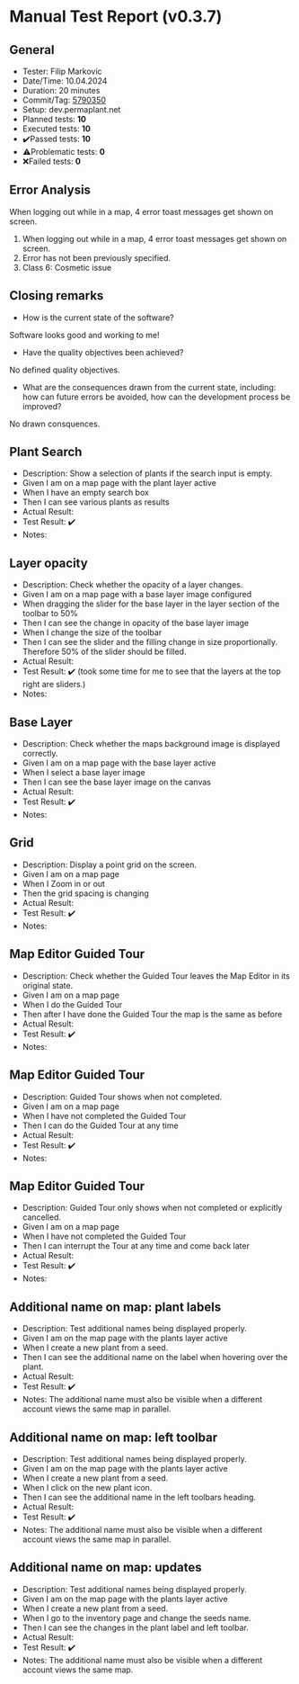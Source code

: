 # Manual Test Report (v0.3.7)

## General

- Tester: Filip Markovic
- Date/Time: 10.04.2024
- Duration: 20 minutes
- Commit/Tag: [5790350](https://github.com/ElektraInitiative/PermaplanT/commit/5790350ec433075dc6ac3779b62ff8a1b87b40d3)
- Setup: dev.permaplant.net
- Planned tests: **10**
- Executed tests: **10**
- ✔️Passed tests: **10**
- ⚠️Problematic tests: **0**
- ❌Failed tests: **0**

## Error Analysis

When logging out while in a map, 4 error toast messages get shown on screen.

1. When logging out while in a map, 4 error toast messages get shown on screen.
2. Error has not been previously specified.
3. Class 6: Cosmetic issue

## Closing remarks

- How is the current state of the software?

Software looks good and working to me!

- Have the quality objectives been achieved?

No defined quality objectives.

- What are the consequences drawn from the current state, including: how can future errors be avoided, how can the development process be improved?

No drawn consquences.

## Plant Search

- Description: Show a selection of plants if the search input is empty.
- Given I am on a map page with the plant layer active
- When I have an empty search box
- Then I can see various plants as results
- Actual Result:
- Test Result: ✔️
- Notes:

## Layer opacity

- Description: Check whether the opacity of a layer changes.
- Given I am on a map page with a base layer image configured
- When dragging the slider for the base layer in the layer section of the toolbar to 50%
- Then I can see the change in opacity of the base layer image
- When I change the size of the toolbar
- Then I can see the slider and the filling change in size proportionally. Therefore 50% of the slider should be filled.
- Actual Result:
- Test Result: ✔️ (took some time for me to see that the layers at the top right are sliders.)
- Notes:

## Base Layer

- Description: Check whether the maps background image is displayed correctly.
- Given I am on a map page with the base layer active
- When I select a base layer image
- Then I can see the base layer image on the canvas
- Actual Result:
- Test Result: ✔️
- Notes:

## Grid

- Description: Display a point grid on the screen.
- Given I am on a map page
- When I Zoom in or out
- Then the grid spacing is changing
- Actual Result:
- Test Result: ✔️
- Notes:

## Map Editor Guided Tour

- Description: Check whether the Guided Tour leaves the Map Editor in its original state.
- Given I am on a map page
- When I do the Guided Tour
- Then after I have done the Guided Tour the map is the same as before
- Actual Result:
- Test Result: ✔️
- Notes:

## Map Editor Guided Tour

- Description: Guided Tour shows when not completed.
- Given I am on a map page
- When I have not completed the Guided Tour
- Then I can do the Guided Tour at any time
- Actual Result:
- Test Result: ✔️
- Notes:

## Map Editor Guided Tour

- Description: Guided Tour only shows when not completed or explicitly cancelled.
- Given I am on a map page
- When I have not completed the Guided Tour
- Then I can interrupt the Tour at any time and come back later
- Actual Result:
- Test Result: ✔️
- Notes:

## Additional name on map: plant labels

- Description: Test additional names being displayed properly.
- Given I am on the map page with the plants layer active
- When I create a new plant from a seed.
- Then I can see the additional name on the label when hovering over the plant.
- Actual Result:
- Test Result: ✔️
- Notes: The additional name must also be visible when a different account views the same map in parallel.

## Additional name on map: left toolbar

- Description: Test additional names being displayed properly.
- Given I am on the map page with the plants layer active
- When I create a new plant from a seed.
- When I click on the new plant icon.
- Then I can see the additional name in the left toolbars heading.
- Actual Result:
- Test Result: ✔️
- Notes: The additional name must also be visible when a different account views the same map in parallel.

## Additional name on map: updates

- Description: Test additional names being displayed properly.
- Given I am on the map page with the plants layer active
- When I create a new plant from a seed.
- When I go to the inventory page and change the seeds name.
- Then I can see the changes in the plant label and left toolbar.
- Actual Result:
- Test Result: ✔️
- Notes: The additional name must also be visible when a different account views the same map.
